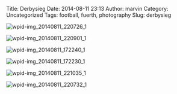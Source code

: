 Title: Derbysieg
Date: 2014-08-11 23:13
Author: marvin
Category: Uncategorized
Tags: football, fuerth, photography
Slug: derbysieg

![wpid-img_20140811_220726_1]({filename}/images/wpid-img_20140811_220726_1.jpg)

![wpid-img_20140811_220901_1]({filename}/images/wpid-img_20140811_220901_1.jpg)

![wpid-img_20140811_172240_1]({filename}/images/wpid-img_20140811_172240_1.jpg)

![wpid-img_20140811_172230_1]({filename}/images/wpid-img_20140811_172230_1.jpg)

![wpid-img_20140811_221035_1]({filename}/images/wpid-img_20140811_221035_1.jpg)

![wpid-img_20140811_220732_1]({filename}/images/wpid-img_20140811_220732_1.jpg)


